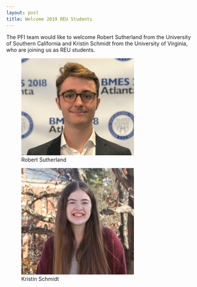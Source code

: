 ```yaml
---
layout: post
title: Welcome 2019 REU Students
---
```

 The PFI team would like to welcome Robert Sutherland from the University of Southern California and Kristin Schmidt from the University of Virginia, who are joining us as REU students.<br>
 <figure class="post">
 <img src="/photos/RSutherland.jpg" width="300">
 <figcaption>Robert Sutherland</figcaption>
 </figure>

 <figure class="rpost">
 <img src="/photos/KSchmidt.JPG" width="300">
 <figcaption>Kristin Schmidt</figcaption>
 </figure>
